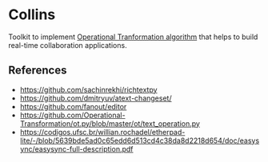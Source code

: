 # Collins

Toolkit to implement [Operational Tranformation algorithm](https://en.wikipedia.org/wiki/Operational_transformation) 
that helps to build real-time collaboration applications.

## References

- https://github.com/sachinrekhi/richtextpy
- https://github.com/dmitryuv/atext-changeset/
- https://github.com/fanout/editor
- https://github.com/Operational-Transformation/ot.py/blob/master/ot/text_operation.py
- https://codigos.ufsc.br/willian.rochadel/etherpad-lite/-/blob/5639bde5ad0c65edd6d513cd4c38da8d2218d654/doc/easysync/easysync-full-description.pdf